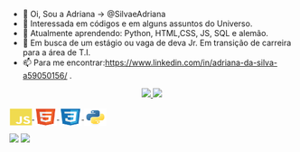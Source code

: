 


- 👋 Oi, Sou a Adriana -> @SilvaeAdriana
- 👀 Interessada em códigos e em alguns assuntos do Universo.
- 🌱 Atualmente aprendendo: Python, HTML,CSS, JS, SQL e alemão.
- 💞️ Em busca de um estágio ou vaga de deva Jr. Em transição de carreira para a área de T.I.
- 📫 Para me encontrar:https://www.linkedin.com/in/adriana-da-silva-a59050156/ .


<!---
SilvaeAdriana/SilvaeAdriana is a ✨ special ✨ repository because its `README.md` (this file) appears on your GitHub profile.
You can click the Preview link to take a look at your changes.
--->

<div align="center">
  <a href="https://github.com/SilvaeAdriana">
  <img height="180em" src="https://github-readme-stats.vercel.app/api?username=SilvaeAdriana&show_icons=true&theme=dracula&include_all_commits=true&count_private=true"/>
  <img height="180em" src="https://github-readme-stats.vercel.app/api/top-langs/?username=SilvaeAdriana&layout=compact&langs_count=7&theme=dracula"/>
</div>
<div style="display: inline_block"><br>
  <img align="center" alt="Rafa-Js" height="30" width="40" src="https://raw.githubusercontent.com/devicons/devicon/master/icons/javascript/javascript-plain.svg">
  <img align="center" alt="Rafa-HTML" height="30" width="40" src="https://raw.githubusercontent.com/devicons/devicon/master/icons/html5/html5-original.svg">
  <img align="center" alt="Rafa-CSS" height="30" width="40" src="https://raw.githubusercontent.com/devicons/devicon/master/icons/css3/css3-original.svg">
  <img align="center" alt="Rafa-Python" height="30" width="40" src="https://raw.githubusercontent.com/devicons/devicon/master/icons/python/python-original.svg">

</div>
  

 
<div> 

  <a href = "mailto:didix82@gmail.com"><img src="https://img.shields.io/badge/-Gmail-%23333?style=for-the-badge&logo=gmail&logoColor=white" target="_blank"></a>
  <a href="https://www.linkedin.com/in/SilvaeAdriana-45875016a" target="_blank"><img src="https://img.shields.io/badge/-LinkedIn-%230077B5?style=for-the-badge&logo=linkedin&logoColor=white" target="_blank"></a> 
 
 
 
</div>
